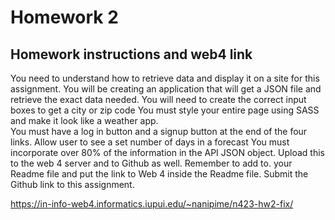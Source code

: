 # Homework 2

## Homework instructions and web4 link

You need to understand how to retrieve data and display it on a site for this assignment. 
You will be creating an application that will get a JSON file and retrieve the exact data needed. 
You will need to create the correct input boxes to get a city or zip code
You must style your entire page using SASS and make it look like a weather app.  
You must have a log in button and a signup button at the end of the four links. 
Allow user to see a set number of days in a forecast
You must incorporate over 80% of the information in the API JSON object. 
Upload this to the web 4 server and to Github as well. Remember to add to. your Readme file and put the link to Web 4 inside the Readme file. 
Submit the Github link to this assignment. 

https://in-info-web4.informatics.iupui.edu/~nanipime/n423-hw2-fix/

